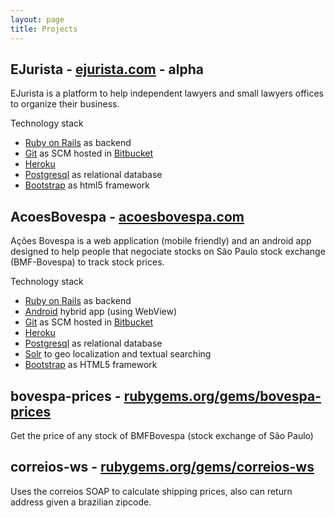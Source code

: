 ```yaml
---
layout: page
title: Projects
---
```


## EJurista - [ejurista.com](http://www.ejurista.com.br) - alpha

EJurista is a platform to help independent lawyers and small lawyers offices to organize their business.

Technology stack

  - [Ruby on Rails](http://rubyonrails.org) as backend
  - [Git](https://git-scm.com) as SCM hosted in [Bitbucket](https://bitbucket.org)
  - [Heroku](https://www.heroku.com)
  - [Postgresql](http://www.postgresql.org) as relational database
  - [Bootstrap](http://getbootstrap.com) as html5 framework

## AcoesBovespa - [acoesbovespa.com](http://www.acoesbovespa.com)

Ações Bovespa is a web application (mobile friendly) and an android app designed to help people that negociate stocks on São Paulo stock exchange (BMF-Bovespa) to track stock prices.

Technology stack

  - [Ruby on Rails](http://rubyonrails.org) as backend
  - [Android](https://www.android.com) hybrid app (using WebView)
  - [Git](https://git-scm.com) as SCM hosted in [Bitbucket](https://bitbucket.org)
  - [Heroku](https://www.heroku.com)
  - [Postgresql](http://www.postgresql.org) as relational database
  - [Solr](http://lucene.apache.org/solr) to geo localization and textual searching
  - [Bootstrap](http://getbootstrap.com) as HTML5 framework

## bovespa-prices - [rubygems.org/gems/bovespa-prices](https://rubygems.org/gems/bovespa-prices)

Get the price of any stock of BMFBovespa (stock exchange of São Paulo)

## correios-ws - [rubygems.org/gems/correios-ws](https://rubygems.org/gems/correios-ws)

Uses the correios SOAP to calculate shipping prices, also can return address given a brazilian zipcode.

